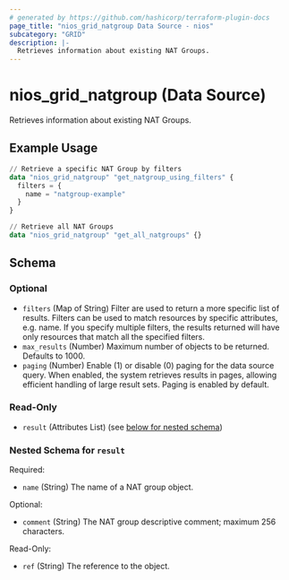 ```yaml
---
# generated by https://github.com/hashicorp/terraform-plugin-docs
page_title: "nios_grid_natgroup Data Source - nios"
subcategory: "GRID"
description: |-
  Retrieves information about existing NAT Groups.
---
```


# nios_grid_natgroup (Data Source)

Retrieves information about existing NAT Groups.

## Example Usage

```terraform
// Retrieve a specific NAT Group by filters
data "nios_grid_natgroup" "get_natgroup_using_filters" {
  filters = {
    name = "natgroup-example"
  }
}

// Retrieve all NAT Groups
data "nios_grid_natgroup" "get_all_natgroups" {}
```

<!-- schema generated by tfplugindocs -->
## Schema

### Optional

- `filters` (Map of String) Filter are used to return a more specific list of results. Filters can be used to match resources by specific attributes, e.g. name. If you specify multiple filters, the results returned will have only resources that match all the specified filters.
- `max_results` (Number) Maximum number of objects to be returned. Defaults to 1000.
- `paging` (Number) Enable (1) or disable (0) paging for the data source query. When enabled, the system retrieves results in pages, allowing efficient handling of large result sets. Paging is enabled by default.

### Read-Only

- `result` (Attributes List) (see [below for nested schema](#nestedatt--result))

<a id="nestedatt--result"></a>
### Nested Schema for `result`

Required:

- `name` (String) The name of a NAT group object.

Optional:

- `comment` (String) The NAT group descriptive comment; maximum 256 characters.

Read-Only:

- `ref` (String) The reference to the object.
